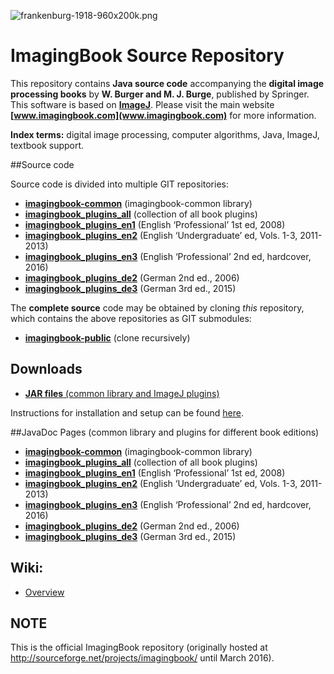 ![frankenburg-1918-960x200k.png](https://bitbucket.org/repo/8Gjapq/images/443892583-frankenburg-1918-960x200k.png)

# ImagingBook Source Repository

This repository contains **Java source code** accompanying the 
**digital image processing books** by **W. Burger and M. J. Burge**, 
published by Springer. This software is based on **[ImageJ](http://rsbweb.nih.gov/ij/index.html)**.
Please visit the main website **[www.imagingbook.com](www.imagingbook.com)** for more information.

**Index terms:** digital image processing, computer algorithms, Java, ImageJ, textbook support.

##Source code

Source code is divided into multiple GIT repositories:

* **[imagingbook-common](https://bitbucket.org/imagingbook/imagingbook-common)** (imagingbook-common library)
* **[imagingbook_plugins_all](https://bitbucket.org/imagingbook/imagingbook-plugins-all/src)** (collection of all book plugins)
* **[imagingbook_plugins_en1](https://bitbucket.org/imagingbook/imagingbook-plugins-en1/src)** (English ‘Professional’ 1st ed, 2008)
* **[imagingbook_plugins_en2](https://bitbucket.org/imagingbook/imagingbook-plugins-en2/src)** (English ‘Undergraduate’ ed, Vols. 1-3, 2011-2013)
* **[imagingbook_plugins_en3](https://bitbucket.org/imagingbook/imagingbook-plugins-en3/src)** (English ‘Professional’ 2nd ed, hardcover, 2016)
* **[imagingbook_plugins_de2](https://bitbucket.org/imagingbook/imagingbook-plugins-de2/src)** (German 2nd ed., 2006)
* **[imagingbook_plugins_de3](https://bitbucket.org/imagingbook/imagingbook-plugins-de3/src)** (German 3rd ed., 2015)

The **complete source** code may be obtained by cloning *this* repository, which contains
the above repositories as GIT submodules:

* **[imagingbook-public](https://bitbucket.org/imagingbook/imagingbook-public/src)** (clone recursively)


## Downloads

* [**JAR files** (common library and ImageJ plugins)](https://bitbucket.org/imagingbook/imagingbook-public/downloads)

Instructions for installation and setup can be found [here](https://bitbucket.org/imagingbook/imagingbook-public/wiki/Installation%20and%20setup).



##JavaDoc Pages (common library and plugins for different book editions)

* **[imagingbook-common](http://imagingbook.bitbucket.org/javadoc/imagingbook-common)** (imagingbook-common library)
* **[imagingbook_plugins_all](http://imagingbook.bitbucket.org/javadoc/imagingbook_plugins_all)** (collection of all book plugins)
* **[imagingbook_plugins_en1](http://imagingbook.bitbucket.org/javadoc/imagingbook_plugins_en1)** (English ‘Professional’ 1st ed, 2008)
* **[imagingbook_plugins_en2](http://imagingbook.bitbucket.org/javadoc/imagingbook_plugins_en2)** (English ‘Undergraduate’ ed, Vols. 1-3, 2011-2013)
* **[imagingbook_plugins_en3](http://imagingbook.bitbucket.org/javadoc/imagingbook_plugins_en3)** (English ‘Professional’ 2nd ed, hardcover, 2016)
* **[imagingbook_plugins_de2](http://imagingbook.bitbucket.org/javadoc/imagingbook_plugins_de2)** (German 2nd ed., 2006)
* **[imagingbook_plugins_de3](http://imagingbook.bitbucket.org/javadoc/imagingbook_plugins_de3)** (German 3rd ed., 2015)

## Wiki:

* [Overview](https://bitbucket.org/imagingbook/imagingbook-public/wiki/browse/)



## NOTE

This is the official ImagingBook repository (originally hosted at http://sourceforge.net/projects/imagingbook/ until March 2016).